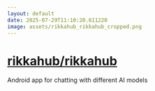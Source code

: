 ```yaml
---
layout: default
date: 2025-07-29T11:10:20.611220
image: assets/rikkahub_rikkahub_cropped.png
---
```


# [rikkahub/rikkahub](https://github.com/rikkahub/rikkahub)

Android app for chatting with different AI models
